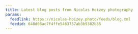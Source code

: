 ```yaml
---
title: Latest blog posts from Nicolas Hoizey photography
params:
  feedlink: https://nicolas-hoizey.photo/feeds/blog.xml
  feedid: 648d08ac7f4ffe5463757ab3b9382b35
---
```


